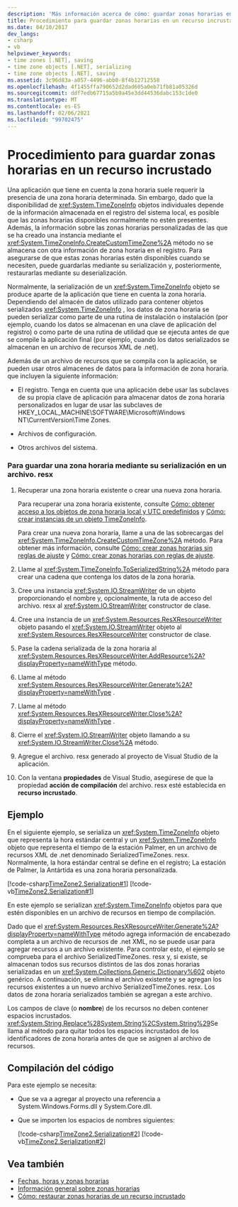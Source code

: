 ```yaml
---
description: 'Más información acerca de cómo: guardar zonas horarias en un recurso incrustado'
title: Procedimiento para guardar zonas horarias en un recurso incrustado
ms.date: 04/10/2017
dev_langs:
- csharp
- vb
helpviewer_keywords:
- time zones [.NET], saving
- time zone objects [.NET], serializing
- time zone objects [.NET], saving
ms.assetid: 3c96d83a-a057-4496-abb0-8f4b12712558
ms.openlocfilehash: 4f1455ffa790652d2dad605a0eb71fb81a05326d
ms.sourcegitcommit: ddf7edb67715a5b9a45e3dd44536dabc153c1de0
ms.translationtype: MT
ms.contentlocale: es-ES
ms.lasthandoff: 02/06/2021
ms.locfileid: "99702475"
---
```

# <a name="how-to-save-time-zones-to-an-embedded-resource"></a>Procedimiento para guardar zonas horarias en un recurso incrustado

Una aplicación que tiene en cuenta la zona horaria suele requerir la presencia de una zona horaria determinada. Sin embargo, dado que la disponibilidad de <xref:System.TimeZoneInfo> objetos individuales depende de la información almacenada en el registro del sistema local, es posible que las zonas horarias disponibles normalmente no estén presentes. Además, la información sobre las zonas horarias personalizadas de las que se ha creado una instancia mediante el <xref:System.TimeZoneInfo.CreateCustomTimeZone%2A> método no se almacena con otra información de zona horaria en el registro. Para asegurarse de que estas zonas horarias estén disponibles cuando se necesiten, puede guardarlas mediante su serialización y, posteriormente, restaurarlas mediante su deserialización.

Normalmente, la serialización de un <xref:System.TimeZoneInfo> objeto se produce aparte de la aplicación que tiene en cuenta la zona horaria. Dependiendo del almacén de datos utilizado para contener objetos serializados <xref:System.TimeZoneInfo> , los datos de zona horaria se pueden serializar como parte de una rutina de instalación o instalación (por ejemplo, cuando los datos se almacenan en una clave de aplicación del registro) o como parte de una rutina de utilidad que se ejecuta antes de que se compile la aplicación final (por ejemplo, cuando los datos serializados se almacenan en un archivo de recursos XML de .net).

Además de un archivo de recursos que se compila con la aplicación, se pueden usar otros almacenes de datos para la información de zona horaria. que incluyen la siguiente información:

- El registro. Tenga en cuenta que una aplicación debe usar las subclaves de su propia clave de aplicación para almacenar datos de zona horaria personalizados en lugar de usar las subclaves de HKEY_LOCAL_MACHINE\SOFTWARE\Microsoft\Windows NT\CurrentVersion\Time Zones.

- Archivos de configuración.

- Otros archivos del sistema.

### <a name="to-save-a-time-zone-by-serializing-it-to-a-resx-file"></a>Para guardar una zona horaria mediante su serialización en un archivo. resx

1. Recuperar una zona horaria existente o crear una nueva zona horaria.

   Para recuperar una zona horaria existente, consulte [Cómo: obtener acceso a los objetos de zona horaria local y UTC predefinidos](access-utc-and-local.md) y [Cómo: crear instancias de un objeto TimeZoneInfo](instantiate-time-zone-info.md).

   Para crear una nueva zona horaria, llame a una de las sobrecargas del <xref:System.TimeZoneInfo.CreateCustomTimeZone%2A> método. Para obtener más información, consulte [Cómo: crear zonas horarias sin reglas de ajuste](create-time-zones-without-adjustment-rules.md) y [Cómo: crear zonas horarias con reglas de ajuste](create-time-zones-with-adjustment-rules.md).

2. Llame al <xref:System.TimeZoneInfo.ToSerializedString%2A> método para crear una cadena que contenga los datos de la zona horaria.

3. Cree una instancia <xref:System.IO.StreamWriter> de un objeto proporcionando el nombre y, opcionalmente, la ruta de acceso del archivo. resx al <xref:System.IO.StreamWriter> constructor de clase.

4. Cree una instancia de un <xref:System.Resources.ResXResourceWriter> objeto pasando el <xref:System.IO.StreamWriter> objeto al <xref:System.Resources.ResXResourceWriter> constructor de clase.

5. Pase la cadena serializada de la zona horaria al <xref:System.Resources.ResXResourceWriter.AddResource%2A?displayProperty=nameWithType> método.

6. Llame al método <xref:System.Resources.ResXResourceWriter.Generate%2A?displayProperty=nameWithType> .

7. Llame al método <xref:System.Resources.ResXResourceWriter.Close%2A?displayProperty=nameWithType> .

8. Cierre el <xref:System.IO.StreamWriter> objeto llamando a su <xref:System.IO.StreamWriter.Close%2A> método.

9. Agregue el archivo. resx generado al proyecto de Visual Studio de la aplicación.

10. Con la ventana **propiedades** de Visual Studio, asegúrese de que la propiedad **acción de compilación** del archivo. resx esté establecida en **recurso incrustado**.

## <a name="example"></a>Ejemplo

En el siguiente ejemplo, se serializa un <xref:System.TimeZoneInfo> objeto que representa la hora estándar central y un <xref:System.TimeZoneInfo> objeto que representa el tiempo de la estación Palmer, en un archivo de recursos XML de .net denominado SerializedTimeZones. resx. Normalmente, la hora estándar central se define en el registro; La estación de Palmer, la Antártida es una zona horaria personalizada.

[!code-csharp[TimeZone2.Serialization#1](../../../samples/snippets/csharp/VS_Snippets_CLR/TimeZone2.Serialization/cs/SerializeTimeZoneData.cs#1)]
[!code-vb[TimeZone2.Serialization#1](../../../samples/snippets/visualbasic/VS_Snippets_CLR/TimeZone2.Serialization/vb/SerializeTimeZoneData.vb#1)]

En este ejemplo se serializan <xref:System.TimeZoneInfo> objetos para que estén disponibles en un archivo de recursos en tiempo de compilación.

Dado que el <xref:System.Resources.ResXResourceWriter.Generate%2A?displayProperty=nameWithType> método agrega información de encabezado completa a un archivo de recursos de .net XML, no se puede usar para agregar recursos a un archivo existente. Para controlar esto, el ejemplo se comprueba para el archivo SerializedTimeZones. resx y, si existe, se almacenan todos sus recursos distintos de las dos zonas horarias serializadas en un <xref:System.Collections.Generic.Dictionary%602> objeto genérico. A continuación, se elimina el archivo existente y se agregan los recursos existentes a un nuevo archivo SerializedTimeZones. resx. Los datos de zona horaria serializados también se agregan a este archivo.

Los campos de clave (o **nombre**) de los recursos no deben contener espacios incrustados. <xref:System.String.Replace%28System.String%2CSystem.String%29>Se llama al método para quitar todos los espacios incrustados de los identificadores de zona horaria antes de que se asignen al archivo de recursos.

## <a name="compiling-the-code"></a>Compilación del código

Para este ejemplo se necesita:

- Que se va a agregar al proyecto una referencia a System.Windows.Forms.dll y System.Core.dll.

- Que se importen los espacios de nombres siguientes:

  [!code-csharp[TimeZone2.Serialization#2](../../../samples/snippets/csharp/VS_Snippets_CLR/TimeZone2.Serialization/cs/SerializeTimeZoneData.cs#2)]
  [!code-vb[TimeZone2.Serialization#2](../../../samples/snippets/visualbasic/VS_Snippets_CLR/TimeZone2.Serialization/vb/SerializeTimeZoneData.vb#2)]

## <a name="see-also"></a>Vea también

- [Fechas, horas y zonas horarias](index.md)
- [Información general sobre zonas horarias](time-zone-overview.md)
- [Cómo: restaurar zonas horarias de un recurso incrustado](restore-time-zones-from-an-embedded-resource.md)
